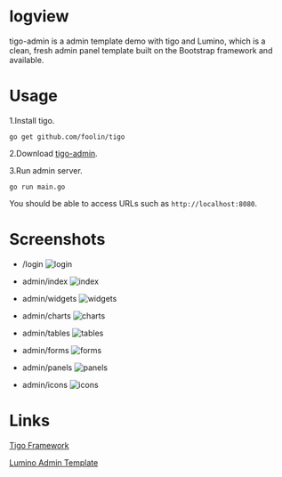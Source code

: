# logview

tigo-admin is a admin template demo with tigo and Lumino, which is a clean, fresh admin panel template built on the Bootstrap framework and available.

# Usage

1.Install tigo.
```
go get github.com/foolin/tigo
```

2.Download [tigo-admin](https://github.com/foolin/tigo-admin/archive/master.zip "Tigo admin").

3.Run admin server.
```
go run main.go
```

You should be able to access URLs such as `http://localhost:8080`.

# Screenshots

* /login
![login](static/img/login.png "login")

* admin/index
![index](static/img/index.png "index")

* admin/widgets
![widgets](static/img/widgets.png "widgets")

* admin/charts
![charts](static/img/charts.png "charts")

* admin/tables
![tables](static/img/tables.png "tables")

* admin/forms
![forms](static/img/forms.png "forms")

* admin/panels
![panels](static/img/panels.png "panels")

* admin/icons
![icons](static/img/icons.png "icons")


# Links

[Tigo Framework](https://github.com/foolin/tigo "tigo framework")

[Lumino Admin Template](http://medialoot.com/item/lumino-admin-bootstrap-template/ "Lumino Admin Template")